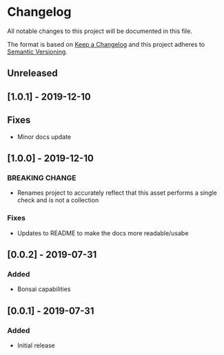 # Changelog
All notable changes to this project will be documented in this file.

The format is based on [Keep a Changelog](http://keepachangelog.com/en/1.0.0/)
and this project adheres to [Semantic
Versioning](http://semver.org/spec/v2.0.0.html).

## Unreleased

## [1.0.1] - 2019-12-10

## Fixes

- Minor docs update

## [1.0.0] - 2019-12-10

### BREAKING CHANGE
- Renames project to accurately reflect that this asset performs a single check and is not a collection

### Fixes
- Updates to README to make the docs more readable/usabe

## [0.0.2] - 2019-07-31

### Added

- Bonsai capabilities

## [0.0.1] - 2019-07-31

### Added
- Initial release
